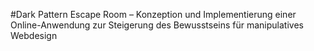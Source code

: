 #Dark Pattern Escape Room – Konzeption und Implementierung einer Online-Anwendung zur Steigerung des Bewusstseins für manipulatives Webdesign
